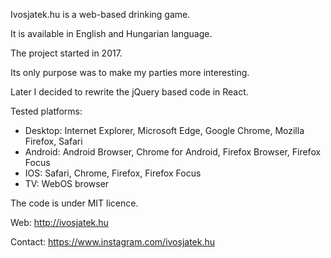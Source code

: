 Ivosjatek.hu is a web-based drinking game.

It is available in English and Hungarian language.

The project started in 2017.

Its only purpose was to make my parties more interesting.

Later I decided to rewrite the jQuery based code in React.

Tested platforms: 
- Desktop: Internet Explorer, Microsoft Edge, Google Chrome, Mozilla Firefox, Safari
- Android: Android Browser, Chrome for Android, Firefox Browser, Firefox Focus
- IOS: Safari, Chrome, Firefox, Firefox Focus
- TV: WebOS browser

The code is under MIT licence.

Web: http://ivosjatek.hu

Contact: https://www.instagram.com/ivosjatek.hu